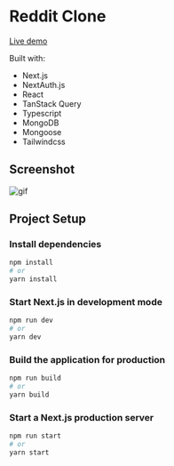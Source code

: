 # Reddit Clone

[Live demo](https://reddit-clone-alkimcaner.vercel.app/)

Built with:

- Next.js
- NextAuth.js
- React
- TanStack Query
- Typescript
- MongoDB
- Mongoose
- Tailwindcss

## Screenshot

![gif](https://github.com/alkimcaner/portfolio/blob/main/public/assets/reddit.jpg)

## Project Setup

### Install dependencies

```bash
npm install
# or
yarn install
```

### Start Next.js in development mode

```bash
npm run dev
# or
yarn dev
```

### Build the application for production

```bash
npm run build
# or
yarn build
```

### Start a Next.js production server

```bash
npm run start
# or
yarn start
```
